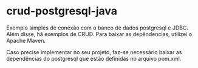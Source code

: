 # crud-postgresql-java
Exemplo simples de conexão com o banco de dados postgresql e JDBC. Além disse, há exemplos de CRUD.
Para baixar as depêndencias, utilizei o Apache Maven.

Caso precise implementar no seu projeto, faz-se necessário baixar as dependências do postgresql que estão definidas no arquivo pom.xml.
